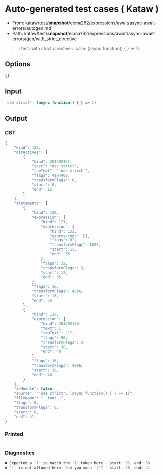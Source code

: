 # Auto-generated test cases ( Kataw )
- From: kataw/test/__snapshot__/ecma262/expressions/await/async-await-errors/autogen.md
- Path: kataw/test/__snapshot__/ecma262/expressions/await/async-await-errors/gen/with_strict_directive
> :: test: with strict directive
> :: case: (async function() { } => 1)
## Options

`````js
{}
`````
## Input

`````js
'use strict'; (async function() { } => 1)
`````
## Output

### CST

```javascript
{
    "kind": 122,
    "directives": [
        {
            "kind": 201392131,
            "text": "use strict",
            "rawText": "'use strict'",
            "flags": 4194400,
            "transformFlags": 0,
            "start": 0,
            "end": 12
        }
    ],
    "statements": [
        {
            "kind": 120,
            "expression": {
                "kind": 121,
                "expression": {
                    "kind": 132,
                    "expressions": [],
                    "flags": 32,
                    "transformFlags": 1024,
                    "start": 13,
                    "end": 35
                },
                "flags": 32,
                "transformFlags": 0,
                "start": 13,
                "end": 35
            },
            "flags": 16,
            "transformFlags": 4096,
            "start": 13,
            "end": 35
        },
        {
            "kind": 120,
            "expression": {
                "kind": 201392130,
                "text": 1,
                "rawText": "1",
                "flags": 96,
                "transformFlags": 0,
                "start": 38,
                "end": 40
            },
            "flags": 16,
            "transformFlags": 4096,
            "start": 38,
            "end": 40
        }
    ],
    "isModule": false,
    "source": "'use strict'; (async function() { } => 1)",
    "fileName": "__root__",
    "flags": 0,
    "transformFlags": 0,
    "start": 0,
    "end": 41
}
```

### Printed

```javascript

```

### Diagnostics

```javascript
✖ Expected a ')' to match the '(' token here - start: 36, end: 38
✖ ')' is not allowed here. Did you mean ';'? - start: 40, end: 41

```

